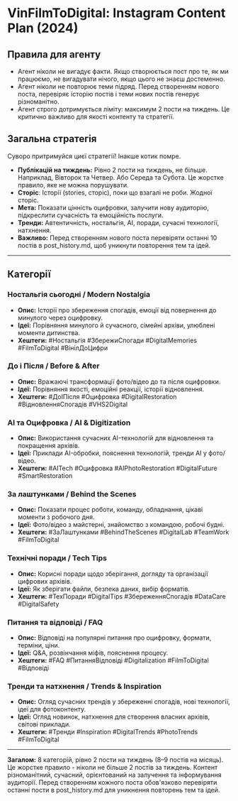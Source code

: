 # VinFilmToDigital: Instagram Content Plan (2024)

## Правила для агенту
- Агент ніколи не вигадує факти. Якщо створюється пост про те, як ми працюємо, не вигадувати нічого, якщо цього не знаєш достеменно.
- Агент ніколи не повторює теми підряд. Перед створенням нового поста, перевіряє історію постів і теми нових постів генерує різноманітно.
- Агент строго дотримується ліміту: максимум 2 пости на тиждень. Це критично важливо для якості контенту та стратегії.

## Загальна стратегія

Суворо притримуйся циєї стратегії! Інакше котик помре.

- **Публікацій на тиждень:** Рівно 2 пости на тиждень, не більше. Наприклад, Вівторок та Четвер. Або Середа та Субота. Це жорстке правило, яке не можна порушувати.
- **Сторіс**: Історії (stories, сторіс), поки що взагалі не роби. Жодної сторіс.
- **Мета:** Показати цінність оцифровки, залучити нову аудиторію, підкреслити сучасність та емоційність послуги.
- **Тренди:** Автентичність, ностальгія, AI, поради, сучасні технології, натхнення.
- **Важливо:** Перед створенням нового поста перевіряти останні 10 постів в post_history.md, щоб уникнути повторення тем та ідей.

---

## Категорії

### Ностальгія сьогодні / Modern Nostalgia
- **Опис:** Історії про збереження спогадів, емоції від повернення до минулого через оцифровку.
- **Ідеї:** Порівняння минулого й сучасного, сімейні архіви, улюблені моменти дитинства.
- **Хештеги:** #Ностальгія #ЗбережиСпогади #DigitalMemories #FilmToDigital #ВінілДоЦифри

### До і Після / Before & After
- **Опис:** Вражаючі трансформації фото/відео до та після оцифровки.
- **Ідеї:** Порівняння якості, емоційні реакції, історії відновлення.
- **Хештеги:** #ДоІПісля #Оцифровка #DigitalRestoration #ВідновленняСпогадів #VHS2Digital

### AI та Оцифровка / AI & Digitization
- **Опис:** Використання сучасних AI-технологій для відновлення та покращення архівів.
- **Ідеї:** Приклади AI-обробки, пояснення технологій, тренди AI у фото/відео.
- **Хештеги:** #AITech #Оцифровка #AIPhotoRestoration #DigitalFuture #SmartRestoration

### За лаштунками / Behind the Scenes
- **Опис:** Показати процес роботи, команду, обладнання, цікаві моменти з робочого дня.
- **Ідеї:** Фото/відео з майстерні, знайомство з командою, робочі будні.
- **Хештеги:** #ЗаЛаштунками #BehindTheScenes #DigitalLab #TeamWork #FilmToDigital

### Технічні поради / Tech Tips
- **Опис:** Корисні поради щодо зберігання, догляду та організації цифрових архівів.
- **Ідеї:** Як зберігати файли, безпека даних, вибір форматів.
- **Хештеги:** #ТехПоради #DigitalTips #ЗбереженняСпогадів #DataCare #DigitalSafety

### Питання та відповіді / FAQ
- **Опис:** Відповіді на популярні питання про оцифровку, формати, терміни, ціни.
- **Ідеї:** Q&A, розвінчання міфів, пояснення процесу.
- **Хештеги:** #FAQ #ПитанняВідповіді #Digitalization #FilmToDigital #Відповіді

### Тренди та натхнення / Trends & Inspiration
- **Опис:** Огляд сучасних трендів у збереженні спогадів, нові технології, ідеї для фотоконтенту.
- **Ідеї:** Огляд новинок, натхнення для створення власних архівів, світові приклади.
- **Хештеги:** #Тренди #Inspiration #DigitalTrends #PhotoTrends #FilmToDigital

---

**Загалом:** 8 категорій, рівно 2 пости на тиждень (8–9 постів на місяць). Це жорстке правило - ніколи не більше 2 постів за тиждень. Контент різноманітний, сучасний, орієнтований на залучення та інформування аудиторії. Перед створенням кожного поста обов'язково перевіряти останні пости в post_history.md для уникнення повторень тем та ідей.
